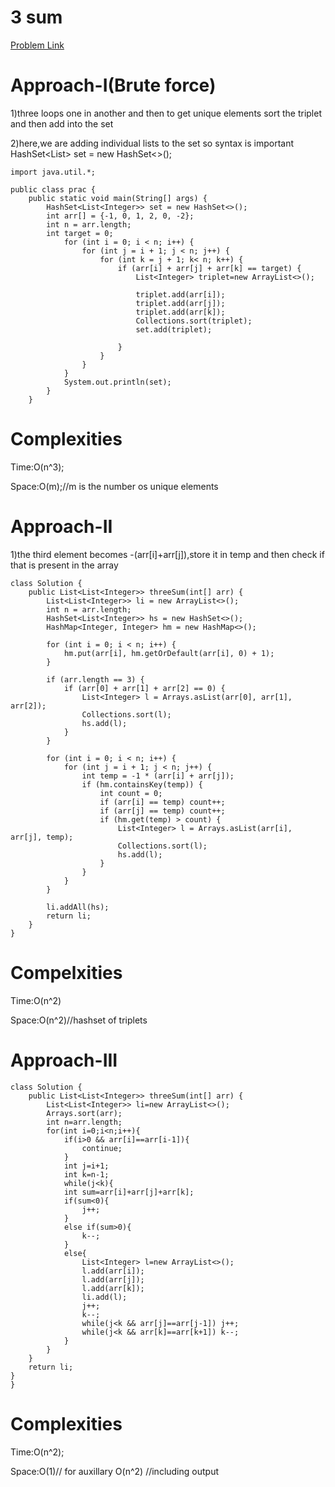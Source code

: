 # 3 sum

[Problem Link](https://leetcode.com/problems/3sum/description/)

# Approach-I(Brute force)

1)three loops one in another and then to get unique elements sort the triplet and then add into the set

2)here,we are adding individual lists to the set so syntax is important
 HashSet<List<Integer>> set = new HashSet<>();


```
import java.util.*;

public class prac {
    public static void main(String[] args) {
        HashSet<List<Integer>> set = new HashSet<>();
        int arr[] = {-1, 0, 1, 2, 0, -2};
        int n = arr.length;
        int target = 0;
            for (int i = 0; i < n; i++) {
                for (int j = i + 1; j < n; j++) {
                    for (int k = j + 1; k< n; k++) {
                        if (arr[i] + arr[j] + arr[k] == target) {
                            List<Integer> triplet=new ArrayList<>();

                            triplet.add(arr[i]);
                            triplet.add(arr[j]);
                            triplet.add(arr[k]);
                            Collections.sort(triplet);
                            set.add(triplet);

                        }
                    }
                }
            }
            System.out.println(set);
        }
    }
```

# Complexities

Time:O(n^3);

Space:O(m);//m is the number os unique elements



# Approach-II

1)the third element becomes -(arr[i]+arr[j]),store it in temp and then check if that is present in the array


```
class Solution {
    public List<List<Integer>> threeSum(int[] arr) {
        List<List<Integer>> li = new ArrayList<>();
        int n = arr.length;
        HashSet<List<Integer>> hs = new HashSet<>();
        HashMap<Integer, Integer> hm = new HashMap<>();

        for (int i = 0; i < n; i++) {
            hm.put(arr[i], hm.getOrDefault(arr[i], 0) + 1);
        }

        if (arr.length == 3) {
            if (arr[0] + arr[1] + arr[2] == 0) {
                List<Integer> l = Arrays.asList(arr[0], arr[1], arr[2]);
                Collections.sort(l);
                hs.add(l);
            }
        }

        for (int i = 0; i < n; i++) {
            for (int j = i + 1; j < n; j++) {
                int temp = -1 * (arr[i] + arr[j]);
                if (hm.containsKey(temp)) {
                    int count = 0;
                    if (arr[i] == temp) count++;
                    if (arr[j] == temp) count++;
                    if (hm.get(temp) > count) {
                        List<Integer> l = Arrays.asList(arr[i], arr[j], temp);
                        Collections.sort(l);
                        hs.add(l);
                    }
                }
            }
        }

        li.addAll(hs);
        return li;
    }
}

```

# Compelxities

Time:O(n^2)

Space:O(n^2)//hashset of triplets


# Approach-III


```
class Solution {
    public List<List<Integer>> threeSum(int[] arr) {
        List<List<Integer>> li=new ArrayList<>();
        Arrays.sort(arr);
        int n=arr.length;
        for(int i=0;i<n;i++){
            if(i>0 && arr[i]==arr[i-1]){
                continue;
            }
            int j=i+1;
            int k=n-1;
            while(j<k){
            int sum=arr[i]+arr[j]+arr[k];
            if(sum<0){
                j++;
            }
            else if(sum>0){
                k--;
            }
            else{
                List<Integer> l=new ArrayList<>();
                l.add(arr[i]);
                l.add(arr[j]);
                l.add(arr[k]);
                li.add(l);
                j++;
                k--;
                while(j<k && arr[j]==arr[j-1]) j++;
                while(j<k && arr[k]==arr[k+1]) k--;
            }
        }
    }
    return li;
}
}
```

# Complexities

Time:O(n^2);

Space:O(1)// for auxillary
      O(n^2) //including output
